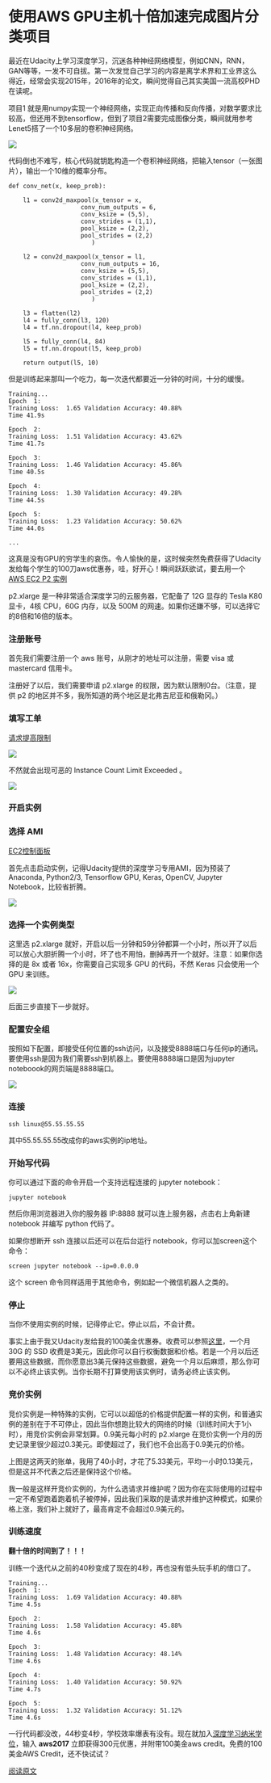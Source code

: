 # 使用AWS GPU主机十倍加速完成图片分类项目	
最近在Udacity上学习深度学习，沉迷各种神经网络模型，例如CNN，RNN，GAN等等，一发不可自拔。第一次发觉自己学习的内容是离学术界和工业界这么得近，经常会实现2015年，2016年的论文，瞬间觉得自己其实美国一流高校PHD在读呢。

项目1 就是用numpy实现一个神经网络，实现正向传播和反向传播，对数学要求比较高，但还用不到tensorflow，但到了项目2需要完成图像分类，瞬间就用参考Lenet5搭了一个10多层的卷积神经网络。

![](lenet5.png)

代码倒也不难写，核心代码就钥匙构造一个卷积神经网络，把输入tensor（一张图片），输出一个10维的概率分布。

```
def conv_net(x, keep_prob):
    
    l1 = conv2d_maxpool(x_tensor = x, 
                    conv_num_outputs = 6, 
                    conv_ksize = (5,5),
                    conv_strides = (1,1), 
                    pool_ksize = (2,2), 
                    pool_strides = (2,2)
                       )
    
    l2 = conv2d_maxpool(x_tensor = l1, 
                    conv_num_outputs = 16, 
                    conv_ksize = (5,5),
                    conv_strides = (1,1), 
                    pool_ksize = (2,2), 
                    pool_strides = (2,2)
                       )

    l3 = flatten(l2)
    l4 = fully_conn(l3, 120)
    l4 = tf.nn.dropout(l4, keep_prob)

    l5 = fully_conn(l4, 84)
    l5 = tf.nn.dropout(l5, keep_prob)
    
    return output(l5, 10)
```
但是训练起来那叫一个吃力，每一次迭代都要近一分钟的时间，十分的缓慢。

```
Training...
Epoch  1: 
Training Loss:  1.65 Validation Accuracy: 40.88%
Time 41.9s

Epoch  2: 
Training Loss:  1.51 Validation Accuracy: 43.62%
Time 41.7s

Epoch  3: 
Training Loss:  1.46 Validation Accuracy: 45.86%
Time 40.5s

Epoch  4: 
Training Loss:  1.30 Validation Accuracy: 49.28%
Time 44.5s

Epoch  5: 
Training Loss:  1.23 Validation Accuracy: 50.62%
Time 44.0s

...
```

这真是没有GPU的穷学生的哀伤。令人愉快的是，这时候突然免费获得了Udacity发给每个学生的100刀aws优惠券，哇，好开心！瞬间跃跃欲试，要去用一个 [AWS EC2 P2 实例](https://aws.amazon.com/cn/ec2/instance-types/p2/)

p2.xlarge 是一种非常适合深度学习的云服务器，它配备了 12G 显存的 Tesla K80 显卡，4核 CPU，60G 内存，以及 500M 的网速。如果你还嫌不够，可以选择它的8倍和16倍的版本。

### 注册账号

首先我们需要注册一个 aws 账号，从刚才的地址可以注册，需要 visa 或 mastercard 信用卡。

注册好了以后，我们需要申请 p2.xlarge 的权限，因为默认限制0台。（注意，提供 p2 的地区并不多，我所知道的两个地区是北弗吉尼亚和俄勒冈。）

### 填写工单

[请求提高限制](https://console.aws.amazon.com/support/home#/case/create?issueType=service-limit-increase&limitType=service-code-ec2-instances)

![](limitincrease.png)

不然就会出现可恶的 Instance Count Limit Exceeded 。

![](limitexceeded.png)

### 开启实例
### 选择 AMI
[EC2控制面板](https://console.aws.amazon.com/ec2/home)

首先点击启动实例，记得Udacity提供的深度学习专用AMI，因为预装了Anaconda, Python2/3, Tensorflow GPU, Keras, OpenCV, Jupyter Notebook，比较省折腾。

![](AMI.png)

### 选择一个实例类型

这里选 p2.xlarge 就好，开启以后一分钟和59分钟都算一个小时，所以开了以后可以放心大胆折腾一个小时，坏了也不用怕，删掉再开一个就好。注意：如果你选择的是 8x 或者 16x，你需要自己实现多 GPU 的代码，不然 Keras 只会使用一个 GPU 来训练。

![](p2.png)

后面三步直接下一步就好。

### 配置安全组
按照如下配置，即接受任何位置的ssh访问，以及接受8888端口与任何ip的通讯。要使用ssh是因为我们需要ssh到机器上。要使用8888端口是因为jupyter noteboook的网页端是8888端口。

![](security.png)

### 连接
```
ssh linux@55.55.55.55
```
其中55.55.55.55改成你的aws实例的ip地址。

### 开始写代码

你可以通过下面的命令开启一个支持远程连接的 jupyter notebook：


```
jupyter notebook
```
然后你用浏览器进入你的服务器 IP:8888 就可以连上服务器，点击右上角新建 notebook 并编写 python 代码了。

如果你想断开 ssh 连接以后还可以在后台运行 notebook，你可以加screen这个命令：

```
screen jupyter notebook --ip=0.0.0.0
```
这个 screen 命令同样适用于其他命令，例如起一个微信机器人之类的。

### 停止

当你不使用实例的时候，记得停止它。停止以后，不会计费。

事实上由于我又Udacity发给我的100美金优惠券。收费可以参照[这里](https://aws.amazon.com/cn/ebs/pricing/)，一个月 30G 的 SSD 收费是3美元，因此你可以自行权衡数据和价格。若是一个月以后还要用这些数据，而你愿意出3美元保持这些数据，避免一个月以后麻烦，那么你可以不必终止该实例。当你长期不打算使用该实例时，请务必终止该实例。

### 竞价实例

竞价实例是一种特殊的实例，它可以以超低的价格提供配置一样的实例，和普通实例的差别在于不可停止，因此当你想跑比较大的网络的时候（训练时间大于1小时），用竞价实例会非常划算。0.9美元每小时的 p2.xlarge 在竞价实例一个月的历史记录里很少超过0.3美元。即使超过了，我们也不会出高于0.9美元的价格。

上图是这两天的账单，我用了40小时，才花了5.33美元，平均一小时0.13美元，但是这并不代表之后还是保持这个价格。

我一般是这样开竞价实例的，为什么选请求并维护呢？因为你在实际使用的过程中一定不希望跑着跑着机子被停掉，因此我们采取的是请求并维护这种模式，如果价格上涨，我们补上就好了，最高肯定不会超过0.9美元的。

### 训练速度
**翻十倍的时间到了！！！**

训练一个迭代从之前的40秒变成了现在的4秒，再也没有低头玩手机的借口了。

```
Training...
Epoch  1: 
Training Loss:  1.69 Validation Accuracy: 40.88%
Time 4.5s

Epoch  2: 
Training Loss:  1.58 Validation Accuracy: 45.88%
Time 4.6s

Epoch  3: 
Training Loss:  1.48 Validation Accuracy: 48.14%
Time 4.6s

Epoch  4: 
Training Loss:  1.40 Validation Accuracy: 50.92%
Time 4.7s

Epoch  5: 
Training Loss:  1.32 Validation Accuracy: 51.12%
Time 4.6s
```

一行代码都没改，44秒变4秒，学校效率爆表有没有。现在就加入[深度学习纳米学位](https://cn.udacity.com/course/deep-learning-nanodegree-foundation--nd101/?utm_source=aws&utm_medium=referral&utm_campaign=DLND03)，输入 **aws2017** 立即获得300元优惠，并附带100美金aws credit。免费的100美金AWS Credit，还不快试试？

[阅读原文](https://cn.udacity.com/course/deep-learning-nanodegree-foundation--nd101/?utm_source=aws&utm_medium=referral&utm_campaign=DLND03)
